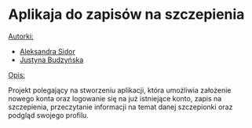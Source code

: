 # Aplikaja do zapisów na szczepienia

<ins>Autorki: </ins>
- [Aleksandra Sidor](https://github.com/AleksandraSidor)
- [Justyna Budzyńska](https://github.com/budzynskaJ)

<ins>Opis: </ins>

Projekt polegający na stworzeniu aplikacji, która umożliwia założenie nowego konta oraz logowanie się na już istniejące konto, zapis na szczepienia, przeczytanie informacji
na temat danej szczepionki oraz podgląd swojego profilu.
